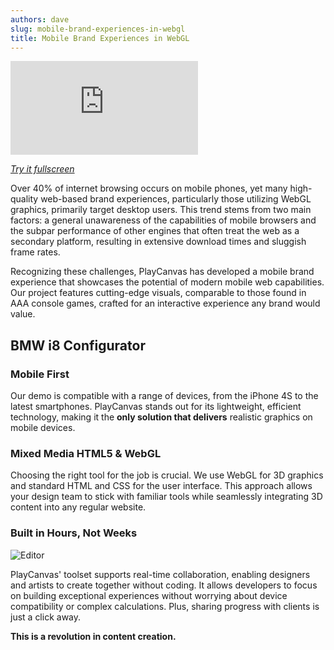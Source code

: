```yaml
---
authors: dave
slug: mobile-brand-experiences-in-webgl
title: Mobile Brand Experiences in WebGL
---
```


<div className="iframe-container">
    <iframe loading="lazy" src="https://playcanv.as/p/RqJJ9oU9/" title="360 lookaround camera" webkitallowfullscreen="true" mozallowfullscreen="true" allow="autoplay" allowfullscreen="true" allowvr="" scrolling="no" frameborder="0"></iframe>
</div>

_[Try it fullscreen](https://car.playcanvas.com/)_

Over 40% of internet browsing occurs on mobile phones, yet many high-quality web-based brand experiences, particularly those utilizing WebGL graphics, primarily target desktop users. This trend stems from two main factors: a general unawareness of the capabilities of mobile browsers and the subpar performance of other engines that often treat the web as a secondary platform, resulting in extensive download times and sluggish frame rates.

Recognizing these challenges, PlayCanvas has developed a mobile brand experience that showcases the potential of modern mobile web capabilities. Our project features cutting-edge visuals, comparable to those found in AAA console games, crafted for an interactive experience any brand would value.

## BMW i8 Configurator

### Mobile First

Our demo is compatible with a range of devices, from the iPhone 4S to the latest smartphones. PlayCanvas stands out for its lightweight, efficient technology, making it the **only solution that delivers** realistic graphics on mobile devices.

### Mixed Media HTML5 & WebGL

Choosing the right tool for the job is crucial. We use WebGL for 3D graphics and standard HTML and CSS for the user interface. This approach allows your design team to stick with familiar tools while seamlessly integrating 3D content into any regular website.

### Built in Hours, Not Weeks

![Editor](/img/Editor-small.png)

PlayCanvas' toolset supports real-time collaboration, enabling designers and artists to create together without coding. It allows developers to focus on building exceptional experiences without worrying about device compatibility or complex calculations. Plus, sharing progress with clients is just a click away.

**This is a revolution in content creation.**
